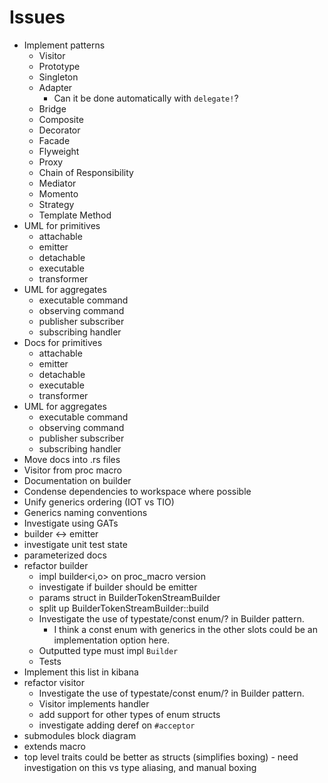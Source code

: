 # Issues
- Implement patterns
  - Visitor
  - Prototype
  - Singleton
  - Adapter
    - Can it be done automatically with `delegate!`?
  - Bridge
  - Composite
  - Decorator
  - Facade
  - Flyweight
  - Proxy
  - Chain of Responsibility
  - Mediator
  - Momento
  - Strategy
  - Template Method
- UML for primitives
  - attachable
  - emitter
  - detachable
  - executable
  - transformer
- UML for aggregates
  - executable command
  - observing command
  - publisher subscriber
  - subscribing handler
- Docs for primitives
  - attachable
  - emitter
  - detachable
  - executable
  - transformer
- UML for aggregates
  - executable command
  - observing command
  - publisher subscriber
  - subscribing handler
- Move docs into .rs files
- Visitor from proc macro
- Documentation on builder
- Condense dependencies to workspace where possible
- Unify generics ordering (IOT vs TIO)
- Generics naming conventions
- Investigate using GATs
- builder <-> emitter
- investigate unit test state
- parameterized docs
- refactor builder
  - impl builder<i,o> on proc_macro version
  - investigate if builder should be emitter
  - params struct in BuilderTokenStreamBuilder
  - split up BuilderTokenStreamBuilder::build
  - Investigate the use of typestate/const enum/? in Builder pattern.
    - I think a const enum with generics in the other slots could be an implementation option here.
  - Outputted type must impl `Builder`
  - Tests
- Implement this list in kibana
- refactor visitor
  - Investigate the use of typestate/const enum/? in Builder pattern.
  - Visitor implements handler
  - add support for other types of enum structs
  - investigate adding deref on `#acceptor`
- submodules block diagram
- extends macro
- top level traits could be better as structs (simplifies boxing) - need investigation on this vs type aliasing, and manual boxing